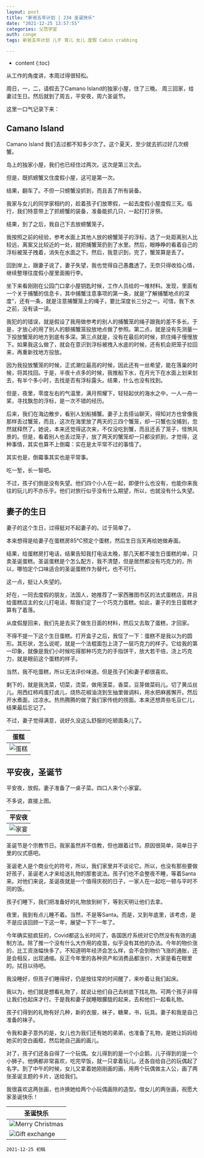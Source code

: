 ```yaml
---
layout: post
title: "新爸五年计划 | 234 圣诞快乐"
date: "2021-12-25 13:57:55"
categories: 父范学堂
auth: conge
tags: 新爸五年计划 儿子 育儿 女儿 度假 Cabin crabbing

---
```

* content
{:toc}

从工作的角度讲，本周过得很轻松。

周日，一，二，请假去了Camano Island的独家小屋，住了三晚。 周三回家，给妻过生日。然后就到了周五，平安夜，周六圣诞节。

这里一口气记录下来：





## Camano Island

Camano Island 我们去过都不知多少次了。这个夏天，至少就去抓过好几次螃蟹。

岛上的独家小屋，我们也已经住过两次。这次是第三次去。

但是，既抓螃蟹又住度假小屋，这可是第一次。

结果，翻车了。不但一只螃蟹没抓到，而且丢了所有装备。

我家与女儿的同学家相约的，趁着孩子们放寒假，一起去度假小屋度假三天。临行，我们特意带上了抓螃蟹的装备，准备能抓几只，一起打打牙祭。

结果，到了之后，我自己下去放螃蟹笼子。

我按照之前的经验，参考水面上其他人放的螃蟹笼子的浮标，选了一处距离别人比较远，离案又比较近的一处，就把捕蟹笼扔到了水里。然后，眼睁睁的看着自己的浮标被笼子拽着，消失在水面之下。然后，我意识到，完了，蟹笼算是丢了。

回到岸上，跟妻子说了，妻子失望，我也觉得自己愚蠢透了。无奈只得收拾心情，继续整理往度假小屋里面搬行李。

坐下来看刚刚在公园门口拿小屋钥匙时候，工作人员给的一堆材料。发现，里面有一个关于捕蟹的信息卡，其中捕蟹注意事项的第一条，就是“了解捕蟹地点的深度”，还有一条，就是注意捕蟹笼上的绳子，要比深度长三分之一。可惜，我下水之前，没有读一读。

我犯的的错误，就是假设了我用做参考的别人的捕蟹笼的绳子跟我的差不多长。于是，才放心的用了别人的额捕蟹笼投放地点做了参照。第二点，就是没有先测量一下投放蟹笼的地方到底有多深。第三点就是，没有在最后的时候，抓住绳子慢慢放下。如果我这么做了，就会在意识到浮标被拽入水底的时候，还有机会把笼子拉回来，再重新找地方投放。

因为我投放蟹笼的时候，正式潮位最高的时候，因此还有一丝希望，能在落巢的时候，将其找回。于是，半夜十点多的时候，我推船下水，在月光下在水面上划来划去，有半个多小时，去找是否有浮标露头。结果，什么也没有找到。

但是，夜里，零度左右的气温里，满月照耀下，轻轻起伏的海水之中，一人一舟一桨，寻找飘忽的浮标，是一次不错的经历。

后来，我们在海边散步，看别人划船捕蟹。妻子上去搭讪聊天，得知对方也曾像我那样丢过蟹笼，而且，这次在海里放了两天的三四个蟹笼，却一只蟹也没捕到，忽然就释然了。她说，本来还觉得这次来，不仅没吃到蟹，而且还丢了笼子，怪煞风景的。但是，看着别人也丢过笼子，放了两天的蟹笼却一只都没抓到，才觉得，这种事情，其实也算不上倒霉：实在是太平常不过的事情了。

其实也是，倒霉事其实也是平常事。

吃一堑，长一智吧。

不过，孩子们倒是没有失望。他们四个小人在一起，即便什么也没有，也能你来我往的玩儿的不亦乐乎。他们对旅行似乎没有什么期望，所以，也就没有什么失望。

## 妻子的生日

妻子的这个生日，过得挺对不起妻子的。过于简单了。

本来想得是给妻子在蛋糕房85°C预定个蛋糕，然后生日当天再给她做寿面。

结果，给蛋糕房打电话，结果告知我打电话太晚，那几天都不接生日蛋糕的单，只卖圣诞蛋糕。圣诞蛋糕是个怎么配方，我不清楚，但是居然都没有巧克力的，所以，哪怕定个口味适合的圣诞蛋糕作为替代，也不可行。

这一点，挺让人失望的。

好在，一同去度假的朋友，法国人，她推荐了一家西雅图市区的法式蛋糕店，并且给蛋糕店主的女儿打电话，帮我们定了一个巧克力蛋糕。如此，妻子的生日蛋糕才算有了着落。

从度假屋回来，我们先是去买了做生日面的材料，然后又去取了蛋糕，才回家。

不得不提一下这个生日蛋糕。打开盒子之后，我怔了一下：蛋糕不是我以为的圆形。其形状，怎么说呢，就是一个法棍面包上浇了一层巧克力的样子。它给我的第一印象，就像是我们小时候吃得那种巧克力的手指饼干，放大若干倍，浇上巧克力，就是眼前这个蛋糕的样子。

当然，我不吃蛋糕，所以无法评价味道。但是孩子们和妻子都很喜欢。

剩下的，就是我洗菜，切菜，烫菜，做用菠菜，香菜，豆芽做菜码儿。切了黄瓜丝儿。用西红柿鸡蛋打卤儿，烧热花椒油浇到生抽里做调料，用水把麻酱懈开。然后开水煮面，过凉水。热热腾腾的做了我们家传统的捞面。本来还想弄些毛豆仁儿，结果最后忘记了。

不过，妻子觉得满意，说好久没这么舒服的吃顿面条儿了。


|蛋糕|
|----|
| ![蛋糕](/assets/images/父范学堂/20211222_cake.jpg)|

## 平安夜，圣诞节

平安夜，放假。妻子准备了一桌子菜。四口人来个小家宴。

不多说，直接上图。

|平安夜|
|----|
| ![家宴](/assets/images/父范学堂/20211224_food.jpg)|

圣诞节是个宗教节日。我家虽然并不信教，但也跟着过节。原因很简单，简单日子里的仪式感吧。

圣诞老人是个商业化的符号，所以，我们家里并不谈论它。所以，也没有那些要做好孩子，圣诞老人才来给送礼物的那套说法。孩子们也不会整夜不睡，等着Santa来。对他们来说，圣诞夜就是一个值得庆祝的日子，一家人在一起吃一顿与平时不同的饭。

孩子们睡下，我们把准备好的礼物放到树下，等到天明让他们去拿。

夜里，我到有点儿睡不着。当然，不是等Santa。而是，又到年底里，该考虑，是不是应该回顾一下这一年，展望一下下一年了。

今年确实挺疯狂的，Covid都这么长时间了，各国医疗系统对它仍然没有有效的遏制方法。除了推一个没有什么大作用的疫苗，似乎没有其他的办法。今年的物价涨的，比工资涨幅快多了。不知道明年经济会怎么样，会不会到物价飞涨的通胀，还是会相反，出现通缩。反正今年里的各种资产和消费品都涨价，大家是看在眼里的。拭目以待吧。

我没睡好，但孩子们睡得好，仍是按往常的时间醒了，来吵着让我们起床。

我以为，他们就是想看礼物了，就说让他们自己去树底下找礼物。可两个孩子非得让我们也起床才行。于是我和妻子就睡眼朦胧的起来，去和他们一起看礼物。

孩子们得到的礼物有好几种，新的衣服，袜子，糖果，书，玩具。妻子和我是自己准备的袜子。

令我和妻子意外的是，女儿也为我们还有她的弟弟，也准备了礼物，是她让妈妈给她买的空白画框，然后她自己画的画儿。

对了，孩子们还各自得了一个玩偶。女儿得到的是一个小企鹅，儿子得到的是一个小狮子。他俩都非常喜欢，吃完早饭，就一只拿着玩儿。还各自给自己的玩偶起了名字。到了中午的时候，女儿又拿着她刚刚画的画，用两个玩偶做主人公，画了两张圣诞主题的卡片，送给我们。

我很喜欢这两张画，也许换她给两个小玩偶画除的造型。借女儿的两张画，祝愿大家圣诞快乐！


|圣诞快乐|
|----|
| ![Merry Christmas](/assets/images/父范学堂/20211225_drawing-by-daughter_01.jpg)|
| ![Gift exchange](/assets/images/父范学堂/20211225_drawing-by-daughter_02.jpg)|





```
2021-12-25 初稿
```

